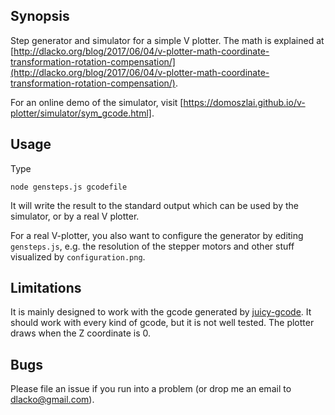 ## Synopsis

Step generator and simulator for a simple V plotter. The math is explained at [http://dlacko.org/blog/2017/06/04/v-plotter-math-coordinate-transformation-rotation-compensation/](http://dlacko.org/blog/2017/06/04/v-plotter-math-coordinate-transformation-rotation-compensation/).

For an online demo of the simulator, visit [https://domoszlai.github.io/v-plotter/simulator/sym_gcode.html].

## Usage

Type

`node gensteps.js gcodefile`

It will write the result to the standard output which can be used by the simulator, or by a real V plotter.

For a real V-plotter, you also want to configure the generator by editing `gensteps.js`, e.g. the resolution of the stepper motors and other stuff
visualized by `configuration.png`.

## Limitations

It is mainly designed to work with the gcode generated by [juicy-gcode](https://github.com/domoszlai/juicy-gcode).
It should work with every kind of gcode, but it is not well tested.
The plotter draws when the Z coordinate is 0.

## Bugs

Please file an issue if you run into a problem (or drop me an email to dlacko@gmail.com).
